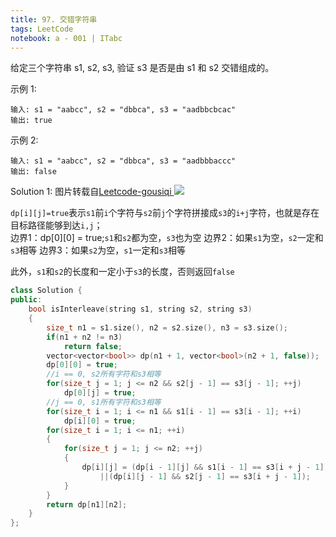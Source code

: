 ```yaml
---
title: 97. 交错字符串
tags: LeetCode
notebook: a - 001 | ITabc
---
```


给定三个字符串 s1, s2, s3, 验证 s3 是否是由 s1 和 s2 交错组成的。

示例 1:
```
输入: s1 = "aabcc", s2 = "dbbca", s3 = "aadbbcbcac"
输出: true
```
示例 2:
```
输入: s1 = "aabcc", s2 = "dbbca", s3 = "aadbbbaccc"
输出: false
```
Solution 1:
图片转载自[Leetcode-gousiqi
](https://leetcode-cn.com/problems/interleaving-string/solution/lei-si-lu-jing-wen-ti-zhao-zhun-zhuang-tai-fang-ch/)
![](https://gitee.com//dominic_z/markdown_picbed/raw/master/img/image.png)

`dp[i][j]=true`表示`s1`前`i`个字符与`s2`前`j`个字符拼接成`s3`的`i+j`字符，也就是存在目标路径能够到达`i,j`；  
边界1：dp[0][0] = true;`s1`和`s2`都为空，`s3`也为空
边界2：如果`s1`为空，`s2`一定和`s3`相等
边界3：如果`s2`为空，`s1`一定和`s3`相等


此外，`s1`和`s2`的长度和一定小于`s3`的长度，否则返回`false`
```cpp
class Solution {
public:
    bool isInterleave(string s1, string s2, string s3) 
    {
        size_t n1 = s1.size(), n2 = s2.size(), n3 = s3.size();
        if(n1 + n2 != n3)
            return false;
        vector<vector<bool>> dp(n1 + 1, vector<bool>(n2 + 1, false));
        dp[0][0] = true;
        //i == 0, s2所有字符和s3相等
        for(size_t j = 1; j <= n2 && s2[j - 1] == s3[j - 1]; ++j)
            dp[0][j] = true;
        //j == 0, s1所有字符和s3相等
        for(size_t i = 1; i <= n1 && s1[i - 1] == s3[i - 1]; ++i)
            dp[i][0] = true;
        for(size_t i = 1; i <= n1; ++i)
        {
            for(size_t j = 1; j <= n2; ++j)
            {
                dp[i][j] = (dp[i - 1][j] && s1[i - 1] == s3[i + j - 1])
                    ||(dp[i][j - 1] && s2[j - 1] == s3[i + j - 1]);
            }
        }
        return dp[n1][n2];
    }
};
```